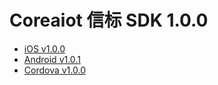 # Coreaiot 信标 SDK 1.0.0

- [iOS v1.0.0](./iOS.md)
- [Android v1.0.1](./Android.md)
- [Cordova v1.0.0](./Cordova.md)